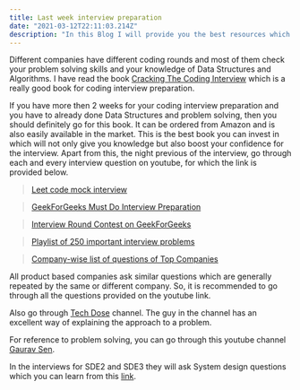 ```yaml
---
title: Last week interview preparation
date: "2021-03-12T22:11:03.214Z"
description: "In this Blog I will provide you the best resources which will make you ready for the coding interview I think you all want to get placed in product based company so lets get started. !"
---
```


Different companies have different coding rounds and most of them check your problem solving skills and your knowledge of Data Structures and Algorithms. I have read the book [Cracking The Coding Interview](https://www.amazon.in/Cracking-the-Coding-Interview/dp/0984782869/ref=pd_lpo_14_t_0/257-1348683-7477109?_encoding=UTF8&pd_rd_i=0984782869&pd_rd_r=a88966b5-e834-47ca-a8bf-0478ec8beb56&pd_rd_w=pAAzj&pd_rd_wg=6kFSB&pf_rd_p=8fa1f3a8-c3ee-4cde-8295-5699918f5887&pf_rd_r=J4E4KVTWHSD2SH01CHMM&psc=1&refRID=J4E4KVTWHSD2SH01CHMM) which is a really good book for coding interview preparation.

If you have more then 2 weeks for your coding interview preparation and you have to already done Data Structures and problem solving, then you should definitely go for this book.
It can be ordered from Amazon and is also easily available in the market. This is the best book you can invest in which will not only give you knowledge but also boost your confidence for the interview. Apart from this, the night previous of the interview, go through each and every interview question on youtube, for which the link is provided below.

>[Leet code mock interview](https://leetcode.com/interview/)

>[GeekForGeeks Must Do Interview Preparation](https://practice.geeksforgeeks.org/courses/must-do-interview-prep?vC=1)

>[Interview Round Contest on GeekForGeeks](https://practice.geeksforgeeks.org/batch/coding-round-contests-1)

>[Playlist of 250 important interview problems](https://www.youtube.com/watch?v=2C7WrpgnLDw&list=PLEJXowNB4kPxQIN2dCUAnQ_92HIziG4x6)

>[Company-wise list of questions of Top Companies](https://github.com/twowaits/SDE-Interview-Questions)

All product based companies ask similar questions which are generally repeated by the same or different company. So, it is recommended to go through all the questions provided on the youtube link.

Also go through [Tech Dose](https://www.youtube.com/c/TECHDOSE4u/featured) channel. The guy in the channel has an excellent way of explaining the approach to a problem.

For reference to problem solving, you can go through this youtube channel [Gaurav Sen](https://www.youtube.com/channel/UCRPMAqdtSgd0Ipeef7iFsKw).

In the interviews for SDE2 and SDE3 they will ask System design questions which you can learn from this [link](https://www.youtube.com/watch?v=xpDnVSmNFX0&list=PLMCXHnjXnTnvo6alSjVkgxV-VH6EPyvoX).
